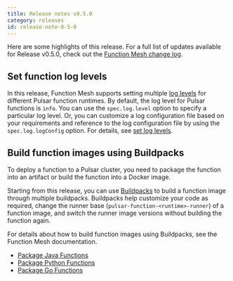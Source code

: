 ```yaml
---
title: Release notes v0.5.0
category: releases
id: release-note-0-5-0
---
```


Here are some highlights of this release. For a full list of updates available for Release v0.5.0, check out the [Function Mesh change log](https://github.com/streamnative/function-mesh/releases/tag/v0.5.0).

## Set function log levels

In this release, Function Mesh supports setting multiple [log levels](/reference/crd-config/function-crd.md#log-levels) for different Pulsar function runtimes. By default, the log level for Pulsar functions is `info`. You can use the `spec.log.level` option to specify a particular log level. Or, you can customize a log configuration file based on your requirements and reference to the log configuration file by using the `spec.log.logConfig` option.
For details, see [set log levels](/functions/produce-function-log.md#set-log-levels).

## Build function images using Buildpacks

To deploy a function to a Pulsar cluster, you need to package the function into an artifact or build the function into a Docker image.

Starting from this release, you can use [Buildpacks](https://buildpacks.io/docs/concepts/components/buildpack/) to build a function image through multiple buildpacks. Buildpacks help customize your code as required, change the runner base (`pulsar-function-<runtime>-runner`) of a function image, and switch the runner image versions without building the function again.

For details about how to build function images using Buildpacks, see the Function Mesh documentation.

- [Package Java Functions](/functions/package-function/package-function-java.md)
- [Package Python Functions](/functions/package-function/package-function-python.md)
- [Package Go Functions](/functions/package-function/package-function-go.md)